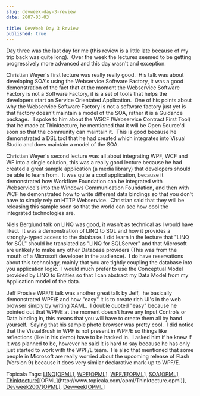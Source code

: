 ```yaml
---
slug: devweek-day-3-review
date: 2007-03-03
 
title: DevWeek Day 3 Review
published: true
---
```

<p>Day three was the last day for me (this review is a little late because of my trip back was quite long).  Over the week the lectures seemed to be getting progressively more advanced and this day wasn't and exception.</p> <p>Christian Weyer's first lecture was really really good.  His talk was about developing SOA's using the Webservice Software Factory, it was a good demonstration of the fact that at the moment the Webservice Software Factory is not a Software Factory, it is a set of tools that helps the developers start an Service Orientated Application.  One of his points about why the Webservice Software Factory is not a software factory just yet is that factory doesn't maintain a model of the SOA, rather it is a Guidance package.   I spoke to him about the WSCF (Webservice Contract First Tool) that he made at Thinktecture, he mentioned that it will be Open Source'd soon so that the community can maintain it.  This is good because he demonstrated a DSL tool that he had created which integrates into Visual Studio and does maintain a model of the SOA.</p> <p>Christian Weyer's second lecture was all about integrating WPF, WCF and WF into a single solution, this was a really good lecture because he had created a great sample application (a media library) that developers should be able to learn from.  It was quite a cool application, because it demonstrated how Workflow Foundation can be integrated with Webservice's into the Windows Communication Foundation, and then with WCF he demonstrated how to write different data bindings so that you don't have to simply rely on HTTP Webservice.  Christian said that they will be releasing this sample soon so that the world can see how cool the integrated technologies are.</p> <p>Niels Berglund talk on LINQ was good, it wasn't as technical as I would have liked.  It was a demonstration of LINQ to SQL and how it provides a strongly-typed access to the database. I did learn in the lecture that "LINQ for SQL" should be translated as "LINQ for SQLServer" and that Microsoft are unlikely to make any other Database providers (This was from the mouth of a Microsoft developer in the audience).  I do have reservations about this technology, mainly that you are tightly coupling the database into you application logic.  I would much prefer to use the Conceptual Model provided by LINQ to Entities so that I can abstract my Data Model from my Application model of the data.</p> <p>Jeff Prosise WPF/E talk was another great talk by Jeff,  he basically demonstrated WPF/E and how "easy" it is to create rich UI's in the web browser simply by writing XAML.  I double quoted "easy" because he pointed out that WPF/E at the moment doesn't have any Input Controls or Data binding in, this means that you will have to create them all by hand yourself.  Saying that his sample photo browser was pretty cool.  I did notice that the VisualBrush in WPF is not present in WPF/E so things like reflections (like in his demo) have to be hacked in.  I asked him if he knew if it was planned to be, however he said it is hard to say because he has only just started to work with the WPF/E team.  He also that mentioned that some people in Microsoft are really worried about the upcoming release of Flash (Version 9) because it does very similar declarative mark-up to WPF/E.</p> <p> </p><div class="wlWriterSmartContent" style="padding-right: 0px; display: inline; padding-left: 0px; padding-bottom: 0px; margin: 0px; padding-top: 0px;">Topicala Tags: <a href="http://www.topicala.com/tag/LINQ" rel="tag">LINQ</a>[<a href="http://www.topicala.com/opml/LINQ.opml">OPML</a>], <a href="http://www.topicala.com/tag/WPF" rel="tag">WPF</a>[<a href="http://www.topicala.com/opml/WPF.opml">OPML</a>], <a href="http://www.topicala.com/tag/WPF/E" rel="tag">WPF/E</a>[<a href="http://www.topicala.com/opml/WPF/E.opml">OPML</a>], <a href="http://www.topicala.com/tag/SOA" rel="tag">SOA</a>[<a href="http://www.topicala.com/opml/SOA.opml">OPML</a>], <a href="http://www.topicala.com/tag/Thinktecture" rel="tag">Thinktecture</a>[[OPML](http://www.topicala.com/opml/Thinktecture.opml)], <a href="http://www.topicala.com/tag/Devweek2007" rel="tag">Devweek2007</a>[<a href="http://www.topicala.com/opml/Devweek2007.opml">OPML</a>], <a href="http://www.topicala.com/tag/Devweek" rel="tag">Devweek</a>[<a href="http://www.topicala.com/opml/Devweek.opml">OPML</a>]</div>

